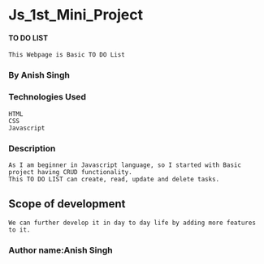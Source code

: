 # Js_1st_Mini_Project
#### TO DO LIST
    This Webpage is Basic TO DO List


### By Anish Singh


### Technologies Used
    HTML
    CSS
    Javascript
    

### Description
    As I am beginner in Javascript language, so I started with Basic project having CRUD functionality.
    This TO DO LIST can create, read, update and delete tasks.


## Scope of development
    We can further develop it in day to day life by adding more features to it.


### Author name:Anish Singh
